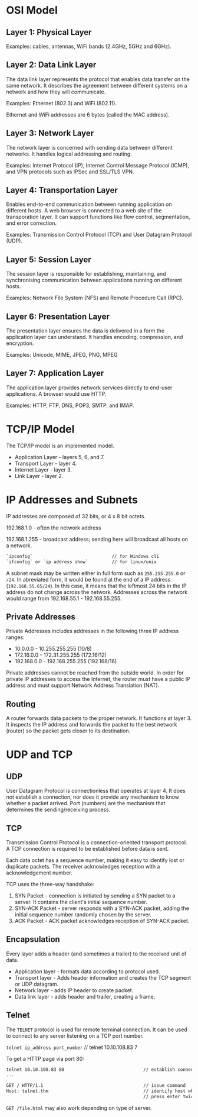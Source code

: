 # OSI Model

## Layer 1: Physical Layer

Examples: cables, antennas, WiFi bands (2.4GHz, 5GHz and 6GHz).

## Layer 2: Data Link Layer

The data link layer represents the protocol that enables data transfer on the same network. It describes the agreement between different systems on a network and how they will communicate.

Examples: Ethernet (802.3) and WiFi (802.11).

Ethernet and WiFi addresses are 6 bytes (called the MAC address).

## Layer 3: Network Layer

The network layer is concerned with sending data between different networks. It handles logical addressing and routing.

Examples: Internet Protocol (IP), Internet Control Message Protocol (ICMP), and VPN protocols such as IPSec and SSL/TLS VPN.

## Layer 4: Transportation Layer

Enables end-to-end communication between running application on different hosts. A web browser is connected to a web site of the transporation layer. It can support functions like flow control, segmentation, and error correction.

Examples: Transmission Control Protocol (TCP) and User Datagram Protocol (UDP).

## Layer 5: Session Layer

The session layer is responsible for establishing, maintaining, and synchronising communication between applications running on different hosts.

Examples: Network File System (NFS) and Remote Procedure Call (RPC).

## Layer 6: Presentation Layer

The presentation layer ensures the data is delivered in a form the application layer can understand. It handles encoding, compression, and encryption.

Examples: Unicode, MIME, JPEG, PNG, MPEG

## Layer 7: Application Layer

The application layer provides network services directly to end-user applications. A browser would use HTTP.

Examples: HTTP, FTP, DNS, POP3, SMTP, and IMAP.

# TCP/IP Model

The TCP/IP model is an implemented model.

- Application Layer - layers 5, 6, and 7.
- Transport Layer - layer 4.
- Internet Layer - layer 3.
- Link Layer - layer 2.

# IP Addresses and Subnets

IP addresses are composed of 32 bits, or 4 x 8 bit octets.

192.168.1.0 - often the network address

192.168.1.255 - broadcast address; sending here will broadcast all hosts on a network.

```bash
`ipconfig`                              // for Windows cli
`ifconfig` or `ip address show`         // for linux/unix
```

A subnet mask may be written either in full form such as `255.255.255.0` or `/24`. In abreviated form, it would be found at the end of a IP address (`192.168.55.65/24`). In this case, it means that the leftmost 24 bits in the IP address do not change across the network. Addresses across the network would range from 192.168.55.1 - 192.168.55.255.

## Private Addresses

Private Addresses includes addresses in the following three IP address ranges:

- 10.0.0.0 - 10.255.255.255 (10/8)
- 172.16.0.0 - 172.31.255.255 (172.16/12)
- 192.168.0.0 - 192.168.255.255 (192.168/16)

Private addresses cannot be reached from the outside world. In order for private IP addresses to access the Internet, the router must have a public IP address and must support Network Address Translation (NAT).

## Routing

A router forwards data packets to the proper network. It functions at layer 3. It inspects the IP address and forwards the packet to the best network (router) so the packet gets closer to its destination.

# UDP and TCP

## UDP

User Datagram Protocol is connectionless that operates at layer 4. It does not establish a connection, nor does it provide any mechanism to know whether a packet arrived. Port (numbers) are the mechanism that determines the sending/receiving process.

## TCP

Transmission Control Protocol is a connection-oriented transport protocol. A TCP connection is required to be established before data is sent.

Each data octet has a sequence number, making it easy to identify lost or duplicate packets. The receiver acknowledges reception with a acknowledgement number.

TCP uses the three-way handshake:

1. SYN Packet - connection is initiated by sending a SYN packet to a server. It contains the client's initial sequence number.
2. SYN-ACK Packet - server responds with a SYN-ACK packet, adding the initial sequence number randomly chosen by the server.
3. ACK Packet - ACK packet acknowledges reception of SYN-ACK packet.

## Encapsulation

Every layer adds a header (and sometimes a trailer) to the received unit of data.

- Application layer - formats data according to protocol used.
- Transport layer - Adds header information and creates the TCP segment or UDP datagram.
- Network layer - adds IP header to create packet.
- Data link layer - adds header and trailer, creating a frame.

## Telnet

The `TELNET` protocol is used for remote terminal connection. It can be used to connect to any server listening on a TCP port number.

`telnet ip_address port_number` // telnet 10.10.108.83 7

To get a HTTP page via port 80:

```bash
telnet 10.10.108.83 80                              // establish connection
...

GET / HTTP/1.1                                      // issue command
Host: telnet.thm                                    // identify host where anything goes
                                                    // press enter twice
```

`GET /file.html` may also work depending on type of server.
